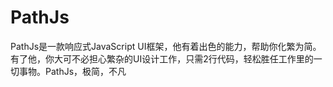 # PathJs
PathJs是一款响应式JavaScript UI框架，他有着出色的能力，帮助你化繁为简。有了他，你大可不必担心繁杂的UI设计工作，只需2行代码，轻松胜任工作里的一切事物。PathJs，极简，不凡
